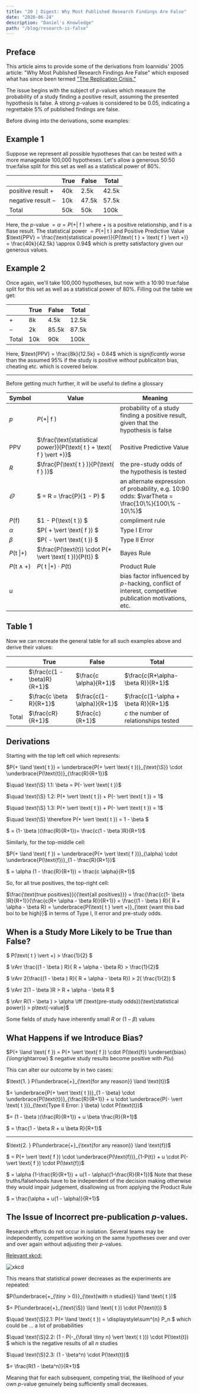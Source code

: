 ```yaml
---
title: "20 | Digest: Why Most Published Research Findings Are False"
date: "2020-06-24"
description: "Daniel's Knowledge"
path: "/blog/research-is-false"
---
```


## Preface
This article aims to provide some of the derivations from Ioannidis' 2005 article: "Why Most Published Research Findings Are False" which exposed what has since been termed ["The Replication Crisis."](https://journals.plos.org/plosmedicine/article?id=10.1371/journal.pmed.0020124)

The issue begins with the subject of $p$-values which measure the probability of a study finding a positive result, assuming the presented hypothesis is false.  A strong $p$-values is considered to be $0.05$, indicating a regrettable 5% of published findings are false.

Before diving into the derivations, some examples:

## Example 1
Suppose we represent all possible hypotheses that can be tested with a more manageable 100,000 hypotheses.  Let's allow a generous 50:50 true:false split for this set as well as a statistical power of 80%.

|                     | True | False | Total |
|---------------------|------|-------|-------|
| positive result $+$ | 40k  | 2.5k  | 42.5k |
| negative result $-$ | 10k  | 47.5k | 57.5k |
| Total               | 50k  | 50k   | 100k  | 

Here, the $p$-value $= \alpha = P(+ \vert \text{ f })$ where $+$ is a positive relationship, and $\text{f}$ is a flase result. The statistical power $= P(+ \vert \text{ t })$ and Positive Predictive Value $\text{PPV} = \frac{\text{statistical power}}{P(\text{ t } + \text{ f } \vert +)} = \frac{40k}{42.5k} \approx 0.94$ which is pretty satisfactory given our generous values.

## Example 2
Once again, we'll take 100,000 hypotheses, but now with a 10:90 true:false split for this set as well as a statistical power of 80%.  Filling out the table we get:

|       | True | False | Total |
|-------|------|-------|-------|
| $+$   | 8k   | 4.5k  | 12.5k |
| $-$   | 2k   | 85.5k | 87.5k |
| Total | 10k  | 90k   | 100k  | 

Here, $\text{PPV} = \frac{8k}{12.5k} = 0.64$ which is _significantly_ worse than the assumed 95% if the study is positive _without_ publicaiton bias, cheating etc. which is covered below.

--- 

Before getting much further, it will be useful to define a glossary

| Symbol | Value | Meaning |
|--------|-------|---------|
| $p$ | $P(+ \vert \text{ f })$ | probability of a study finding a positive result, given that the hypothesis is false |
| $\text{PPV}$ |  $\frac{\text{statistical power}}{P(\text{ t } + \text{ f } \vert +)}$  | Positive Predictive Value |
| $R$ | $\frac{P(\text{ t } )}{P(\text{ f } )}$ | the pre-study odds of the hypothesis is tested|
| $\varTheta$ |  $ = R = \frac{P}{1 - P} $ |  an alternate expression of probability, e.g. 10:90 odds: $\varTheta = \frac{10\%}{100\% - 10\%}$ |
| $P(\text{f})$ |  $1 - P(\text{ t }) $ | compliment rule |
| $\alpha$ |  $P( + \vert \text{ f }) $ | Type I Error |
| $\beta$ |  $P( - \vert \text{ t }) $ | Type II Error |
| $P(\text{t } \vert +)$ |  $\frac{P(\text{t}) \cdot P(+ \vert \text{ t })}{P(t)} $ | Bayes Rule |
| $P(\text{t} \land +)$ |  $P(\text{ t } \vert +) \cdot P(\text{t})$ | Product Rule |
| $u$ | | bias factor influenced by $p$-hacking, conflict of interest, competitive publication motivations, etc.|

## Table 1 
Now we can recreate the general table for all such examples above and derive their values:

|       | True | False | Total |
|-------|------|-------|-------|
| $+$   | $\frac{c(1 - \beta)R}{R+1}$ | $\frac{c \alpha}{R+1}$  | $\frac{c(R+\alpha-\beta R)}{R+1}$ |
| $-$   | $\frac{c \beta R}{R+1}$ | $\frac{c(1-\alpha)}{R+1}$ | $\frac{c(1-\alpha + \beta R)}{R+1}$ |
| Total | $\frac{cR}{R+1}$ | $\frac{c}{R+1}$   | $c$ the number of relationships tested  | 

## Derivations
Starting with the top left cell which represents: 

$P(+ \land \text{ t }) = \underbrace{P(+ \vert \text{ t })}_{\text{\S}} \cdot \underbrace{P(\text{t})}_{\frac{R}{R+1}}$


$\quad \text{\S} 1.1:  \beta = P(- \vert \text{ t })$

$\quad \text{\S} 1.2: P(+ \vert \text{ t }) + P(- \vert \text{ t }) = 1$

$\quad \text{\S} 1.3: P(+ \vert \text{ t }) + P(- \vert \text{ t }) = 1$

$\quad \text{\S} \therefore P(+ \vert \text{ t }) = 1 - \beta $

$ = (1- \beta )(\frac{R}{R+1})= \frac{c(1 - \beta )R}{R+1}$

Similarly, for the top-middle cell: 

$P(+ \land \text{ f }) = \underbrace{P(+ \vert \text{ f })}_{\alpha} \cdot \underbrace{P(\text{f})}_{1 - \frac{R}{R+1}}$

$ = \alpha (1 - \frac{R}{R+1}) = \frac{c \alpha}{R+1}$

So, for all true positives, the top-right cell:

$\frac{\text{true positives}}{{\text{all positives}}} = \frac{\frac{c(1- \beta )R}{R+1}}{\frac{c(R+ \alpha - \beta R)}{R+1}} = \frac{(1 - \beta ) R}{ R + \alpha - \beta R} = \underbrace{P(\text{ t } \vert +)}_{\text {want this bad boi to be high}}$ in terms of Type I, II error and pre-study odds.

## When is a Study More Likely to be True than False?

$ P(\text{ t } \vert +) > \frac{1}{2} $

$ \rArr \frac{(1 - \beta ) R}{ R + \alpha - \beta R}  > \frac{1}{2}$

$ \rArr 2(\frac{(1 - \beta ) R}{ R + \alpha - \beta R})  > 2( \frac{1}{2}) $

$ \rArr 2(1 - \beta )R > R + \alpha - \beta R $

$ \rArr R(1 - \beta ) > \alpha \iff (\text{pre-study odds})(\text{statistical power}) > p\text{-value}$ 

Some fields of study have inherently small $R$ or $(1 - \beta)$ values

## What Happens if we Introduce Bias?
$P(+ \land \text{ f }) = P(+ \vert \text{ f }) \cdot P(\text{f}) \underset{bias}{\longrightarrow} $ negative study results become positive with $P(u)$

This can alter our outcome by in two cases: 

$\text{1. } P(\underbrace{+}_{\text{for any reason}} \land \text{t})$

$= \underbrace{P(+ \vert \text{ t })}_{1 - \beta} \cdot \underbrace{P(\text{t})}_{\frac{R}{R+1}} + u \cdot \underbrace{P(- \vert \text{ t })}_{\text{Type II Error: } \beta} \cdot P(\text{t})$

$= (1 - \beta )(\frac{R}{R+1}) + u \beta \frac{R}{R+1}$

$ = \frac{1 - \beta R + u \beta R}{R+1}$

---

$\text{2. }  P(\underbrace{+}_{\text{for any reason}} \land \text{f})$

$ = P(+ \vert \text{ f }) \cdot \underbrace{P(\text{f})}_{1-P(t)} + u \cdot P(- \vert \text{ f }) \cdot P(\text{f})$

$ = \alpha (1-\frac{R}{R+1}) + u(1 - \alpha)(1-\frac{R}{R+1})$ Note that these truths/falsehoods have to be independent of the decision making otherwise they would impair judgement, disallowing us from applying the Product Rule

$ = \frac{\alpha + u(1 - \alpha)}{R+1}$

## The Issue of Incorrect pre-publication $p$-values.

Research efforts do not occur in isolation.  Several teams may be independently, competitive working on the same hypotheses over and over and over again without adjusting their $p$-values.

[Relevant xkcd:](https://xkcd.com/882/)

![xkcd](https://imgs.xkcd.com/comics/significant.png)

This means that statistical power decreases as the experiments are repeated:

$P(\underbrace{+_{\tiny > 0}}_{\text{with n studies}} \land \text{ t })$

$= P(\underbrace{+}_{\text{\S}} \land \text{ t }) \cdot P(\text{t}) $ 

$\quad \text{\S}2.1: P(+ \land \text{ t }) = \displaystyle\sum^{n} P_n $ which could be ... a lot of probabilities

$\quad \text{\S}2.2:  (1 - P(-_{\forall \tiny n} \vert \text{ t })) \cdot P(\text{t}) $ which is the negative results of all $n$ studies

$\quad \text{\S}2.3: (1 - \beta^n) \cdot P(\text{t})$

$= \frac{R(1 - \beta^n)}{R+1}$ 

Meaning that for each subsequent, competing trial, the likelihood of your own $p$-value genuinely being sufficiently small decreases.

